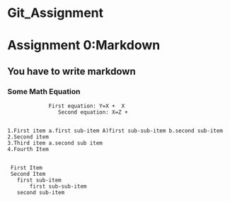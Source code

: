 # Git_Assignment



# Assignment 0:Markdown
## You have to write markdown
### Some Math Equation
		
		         First equation: Y=X +  X
	                Second equation: X=Z +


    1.First item a.first sub-item A)first sub-sub-item b.second sub-item
    2.Second item
    3.Third item a.second sub item
    4.Fourth Item

   
     First Item
     Second Item
       first sub-item
           first sub-sub-item
       second sub-item
		
